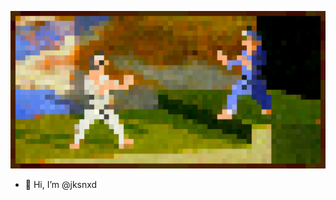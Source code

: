 ![m](https://github.com/JacksonPY/JacksonPY/blob/main/m.jpg)
- 👋 Hi, I’m @jksnxd


<!---
JacksonPY/JacksonPY is a ✨ special ✨ repository because its `README.md` (this file) appears on your GitHub profile.
You can click the Preview link to take a look at your changes.
--->
